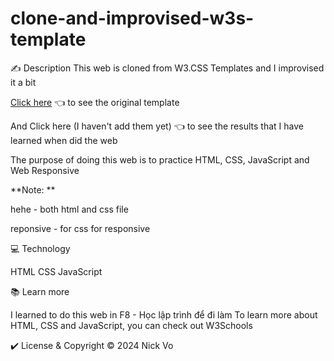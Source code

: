 # clone-and-improvised-w3s-template

✍️ Description
This web is cloned from W3.CSS Templates and I improvised it a bit

[Click here](https://www.w3schools.com/w3css/tryw3css_templates_band.htm) 👈 to see the original template

And Click here (I haven't add them yet) 👈 to see the results that I have learned when did the web

The purpose of doing this web is to practice HTML, CSS, JavaScript and Web Responsive

**Note: **

hehe - both html and css file

reponsive - for css for responsive 



💻 Technology

HTML CSS JavaScript


📚 Learn more

I learned to do this web in F8 - Học lập trình để đi làm
To learn more about HTML, CSS and JavaScript, you can check out W3Schools

✔️ License & Copyright
© 2024 Nick Vo 

